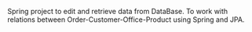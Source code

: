 Spring project to edit and retrieve data from DataBase.
To work with relations between Order-Customer-Office-Product using Spring and JPA. 

